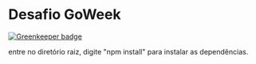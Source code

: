 # Desafio GoWeek

[![Greenkeeper badge](https://badges.greenkeeper.io/lukpod1/goweek-tweet.svg)](https://greenkeeper.io/)

entre no diretório raiz, digite "npm install" para instalar as dependências.
